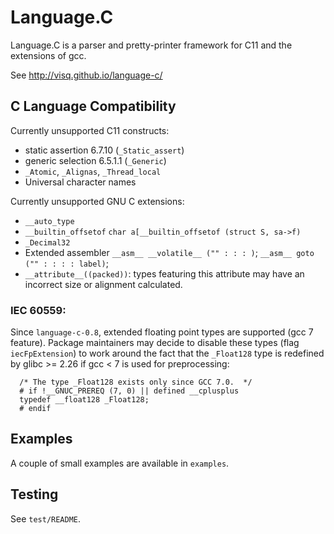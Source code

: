 # Language.C

Language.C is a parser and pretty-printer framework for C11 and the extensions of gcc.

See http://visq.github.io/language-c/

## C Language Compatibility

Currently unsupported C11 constructs:
 - static assertion 6.7.10 (`_Static_assert`)
 - generic selection 6.5.1.1 (`_Generic`)
 - `_Atomic`, `_Alignas`, `_Thread_local`
 - Universal character names

Currently unsupported GNU C extensions:
 - `__auto_type`
 - `__builtin_offsetof`
   `char a[__builtin_offsetof (struct S, sa->f)`
 - `_Decimal32`
 - Extended assembler
   `__asm__ __volatile__ ("" : : : )`;
   `__asm__ goto ("" : : : : label)`;
 - `__attribute__((packed))`: types featuring this attribute may have an
   incorrect size or alignment calculated.

### IEC 60559:

Since `language-c-0.8`, extended floating point types are supported (gcc 7 feature). Package maintainers may decide to disable these types (flag `iecFpExtension`) to work around the fact that the `_Float128` type is redefined by glibc >= 2.26 if gcc < 7 is used for preprocessing:

```
  /* The type _Float128 exists only since GCC 7.0.  */
  # if !__GNUC_PREREQ (7, 0) || defined __cplusplus
  typedef __float128 _Float128;
  # endif
```

## Examples

A couple of small examples are available in `examples`.

## Testing

See `test/README`.
